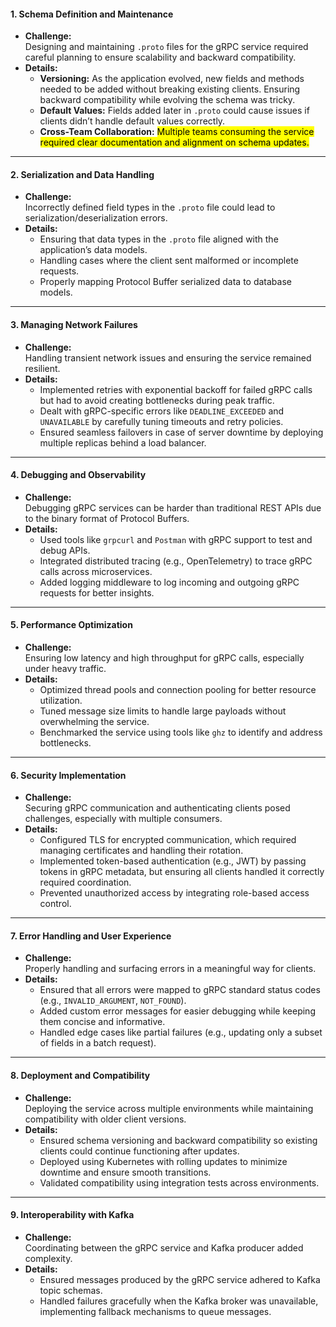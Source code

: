 #### **1. Schema Definition and Maintenance**

- **Challenge:**  
    Designing and maintaining `.proto` files for the gRPC service required careful planning to ensure scalability and backward compatibility.
- **Details:**
    - **Versioning:** As the application evolved, new fields and methods needed to be added without breaking existing clients. Ensuring backward compatibility while evolving the schema was tricky.
    - **Default Values:** Fields added later in `.proto` could cause issues if clients didn’t handle default values correctly.
    - **Cross-Team Collaboration:** <mark class="hltr-g">Multiple teams consuming the service required clear documentation and alignment on schema updates.</mark>

---

#### **2. Serialization and Data Handling**

- **Challenge:**  
    Incorrectly defined field types in the `.proto` file could lead to serialization/deserialization errors.
- **Details:**
    - Ensuring that data types in the `.proto` file aligned with the application’s data models.
    - Handling cases where the client sent malformed or incomplete requests.
    - Properly mapping Protocol Buffer serialized data to database models.

---

#### **3. Managing Network Failures**

- **Challenge:**  
    Handling transient network issues and ensuring the service remained resilient.
- **Details:**
    - Implemented retries with exponential backoff for failed gRPC calls but had to avoid creating bottlenecks during peak traffic.
    - Dealt with gRPC-specific errors like `DEADLINE_EXCEEDED` and `UNAVAILABLE` by carefully tuning timeouts and retry policies.
    - Ensured seamless failovers in case of server downtime by deploying multiple replicas behind a load balancer.

---

#### **4. Debugging and Observability**

- **Challenge:**  
    Debugging gRPC services can be harder than traditional REST APIs due to the binary format of Protocol Buffers.
- **Details:**
    - Used tools like `grpcurl` and `Postman` with gRPC support to test and debug APIs.
    - Integrated distributed tracing (e.g., OpenTelemetry) to trace gRPC calls across microservices.
    - Added logging middleware to log incoming and outgoing gRPC requests for better insights.

---

#### **5. Performance Optimization**

- **Challenge:**  
    Ensuring low latency and high throughput for gRPC calls, especially under heavy traffic.
- **Details:**
    - Optimized thread pools and connection pooling for better resource utilization.
    - Tuned message size limits to handle large payloads without overwhelming the service.
    - Benchmarked the service using tools like `ghz` to identify and address bottlenecks.

---

#### **6. Security Implementation**

- **Challenge:**  
    Securing gRPC communication and authenticating clients posed challenges, especially with multiple consumers.
- **Details:**
    - Configured TLS for encrypted communication, which required managing certificates and handling their rotation.
    - Implemented token-based authentication (e.g., JWT) by passing tokens in gRPC metadata, but ensuring all clients handled it correctly required coordination.
    - Prevented unauthorized access by integrating role-based access control.

---

#### **7. Error Handling and User Experience**

- **Challenge:**  
    Properly handling and surfacing errors in a meaningful way for clients.
- **Details:**
    - Ensured that all errors were mapped to gRPC standard status codes (e.g., `INVALID_ARGUMENT`, `NOT_FOUND`).
    - Added custom error messages for easier debugging while keeping them concise and informative.
    - Handled edge cases like partial failures (e.g., updating only a subset of fields in a batch request).

---

#### **8. Deployment and Compatibility**

- **Challenge:**  
    Deploying the service across multiple environments while maintaining compatibility with older client versions.
- **Details:**
    - Ensured schema versioning and backward compatibility so existing clients could continue functioning after updates.
    - Deployed using Kubernetes with rolling updates to minimize downtime and ensure smooth transitions.
    - Validated compatibility using integration tests across environments.

---

#### **9. Interoperability with Kafka**

- **Challenge:**  
    Coordinating between the gRPC service and Kafka producer added complexity.
- **Details:**
    - Ensured messages produced by the gRPC service adhered to Kafka topic schemas.
    - Handled failures gracefully when the Kafka broker was unavailable, implementing fallback mechanisms to queue messages.